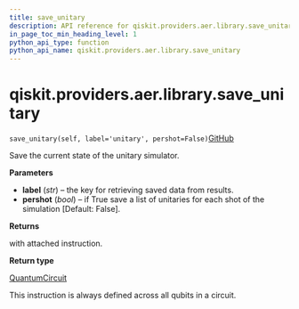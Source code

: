 ```yaml
---
title: save_unitary
description: API reference for qiskit.providers.aer.library.save_unitary
in_page_toc_min_heading_level: 1
python_api_type: function
python_api_name: qiskit.providers.aer.library.save_unitary
---
```


# qiskit.providers.aer.library.save\_unitary

<span id="qiskit.providers.aer.library.save_unitary" />

`save_unitary(self, label='unitary', pershot=False)`[GitHub](https://github.com/qiskit/qiskit-aer/tree/stable/0.10/qiskit/providers/aer/library/save_instructions/save_unitary.py "view source code")

Save the current state of the unitary simulator.

**Parameters**

*   **label** (*str*) – the key for retrieving saved data from results.
*   **pershot** (*bool*) – if True save a list of unitaries for each shot of the simulation \[Default: False].

**Returns**

with attached instruction.

**Return type**

[QuantumCircuit](qiskit.circuit.QuantumCircuit "qiskit.circuit.QuantumCircuit")

<Admonition title="Note" type="note">
  This instruction is always defined across all qubits in a circuit.
</Admonition>

